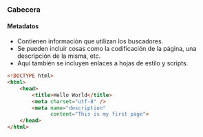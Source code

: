 ### Cabecera
#### Metadatos
- Contienen información que utilizan los buscadores. 
- Se pueden incluir cosas como la codificación de la página, una descripción de la misma, etc.
- Aquí también se incluyen enlaces a hojas de estilo y scripts.  

````HTML
<!DOCTYPE html>
<html>
    <head>
        <title>Hello World</title>
        <meta charset="utf-8" />
        <meta name="description" 
              content="This is my first page">
    </head>
</html>
````
